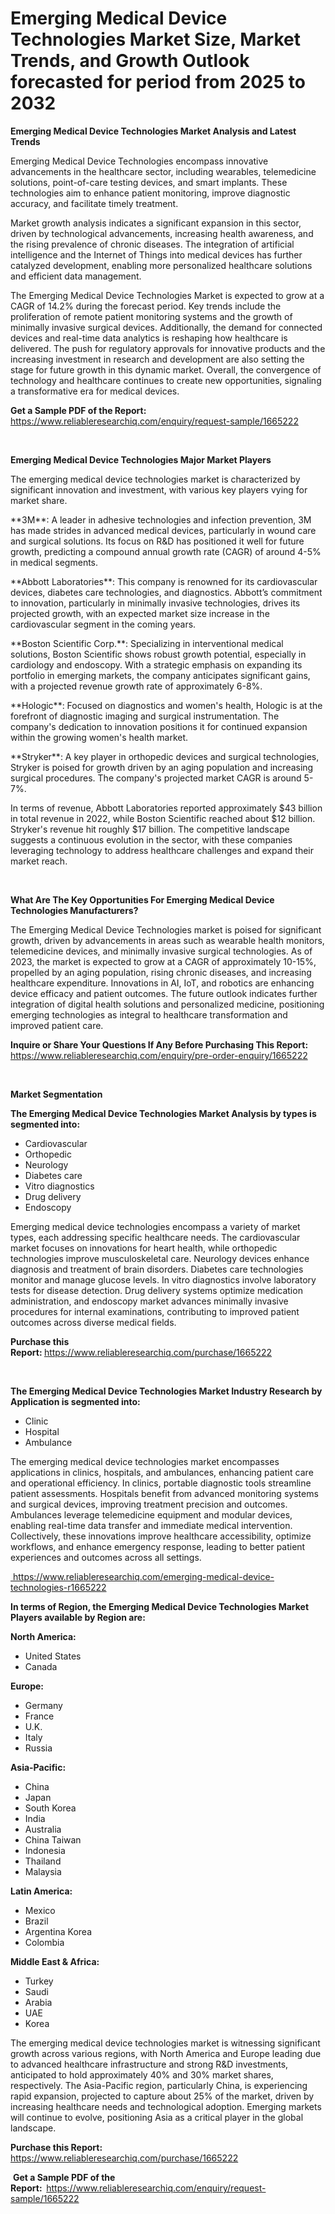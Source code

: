 <p><h1>Emerging Medical Device Technologies Market Size, Market Trends, and Growth Outlook forecasted for period from 2025 to 2032</h1></p><p><strong>Emerging Medical Device Technologies Market Analysis and Latest Trends</strong></p>
<p><p>Emerging Medical Device Technologies encompass innovative advancements in the healthcare sector, including wearables, telemedicine solutions, point-of-care testing devices, and smart implants. These technologies aim to enhance patient monitoring, improve diagnostic accuracy, and facilitate timely treatment. </p><p>Market growth analysis indicates a significant expansion in this sector, driven by technological advancements, increasing health awareness, and the rising prevalence of chronic diseases. The integration of artificial intelligence and the Internet of Things into medical devices has further catalyzed development, enabling more personalized healthcare solutions and efficient data management.</p><p>The Emerging Medical Device Technologies Market is expected to grow at a CAGR of 14.2% during the forecast period. Key trends include the proliferation of remote patient monitoring systems and the growth of minimally invasive surgical devices. Additionally, the demand for connected devices and real-time data analytics is reshaping how healthcare is delivered. The push for regulatory approvals for innovative products and the increasing investment in research and development are also setting the stage for future growth in this dynamic market. Overall, the convergence of technology and healthcare continues to create new opportunities, signaling a transformative era for medical devices.</p></p>
<p><strong>Get a Sample PDF of the Report:&nbsp;</strong> <a href="https://www.reliableresearchiq.com/enquiry/request-sample/1665222?utm_campaign=3266&utm_medium=2&utm_source=Github&utm_content=ia&utm_term=18042025&utm_id=emerging-medical-device-technologies">https://www.reliableresearchiq.com/enquiry/request-sample/1665222</a></p>
<p>&nbsp;</p>
<p><strong>Emerging Medical Device Technologies Major Market Players</strong></p>
<p><p>The emerging medical device technologies market is characterized by significant innovation and investment, with various key players vying for market share.</p><p>**3M**: A leader in adhesive technologies and infection prevention, 3M has made strides in advanced medical devices, particularly in wound care and surgical solutions. Its focus on R&D has positioned it well for future growth, predicting a compound annual growth rate (CAGR) of around 4-5% in medical segments.</p><p>**Abbott Laboratories**: This company is renowned for its cardiovascular devices, diabetes care technologies, and diagnostics. Abbott’s commitment to innovation, particularly in minimally invasive technologies, drives its projected growth, with an expected market size increase in the cardiovascular segment in the coming years.</p><p>**Boston Scientific Corp.**: Specializing in interventional medical solutions, Boston Scientific shows robust growth potential, especially in cardiology and endoscopy. With a strategic emphasis on expanding its portfolio in emerging markets, the company anticipates significant gains, with a projected revenue growth rate of approximately 6-8%.</p><p>**Hologic**: Focused on diagnostics and women's health, Hologic is at the forefront of diagnostic imaging and surgical instrumentation. The company's dedication to innovation positions it for continued expansion within the growing women's health market.</p><p>**Stryker**: A key player in orthopedic devices and surgical technologies, Stryker is poised for growth driven by an aging population and increasing surgical procedures. The company's projected market CAGR is around 5-7%.</p><p>In terms of revenue, Abbott Laboratories reported approximately $43 billion in total revenue in 2022, while Boston Scientific reached about $12 billion. Stryker's revenue hit roughly $17 billion. The competitive landscape suggests a continuous evolution in the sector, with these companies leveraging technology to address healthcare challenges and expand their market reach.</p></p>
<p>&nbsp;</p>
<p><strong>What Are The Key Opportunities For Emerging Medical Device Technologies Manufacturers?</strong></p>
<p><p>The Emerging Medical Device Technologies market is poised for significant growth, driven by advancements in areas such as wearable health monitors, telemedicine devices, and minimally invasive surgical technologies. As of 2023, the market is expected to grow at a CAGR of approximately 10-15%, propelled by an aging population, rising chronic diseases, and increasing healthcare expenditure. Innovations in AI, IoT, and robotics are enhancing device efficacy and patient outcomes. The future outlook indicates further integration of digital health solutions and personalized medicine, positioning emerging technologies as integral to healthcare transformation and improved patient care.</p></p>
<p><strong>Inquire or Share Your Questions If Any Before Purchasing This Report:</strong> <a href="https://www.reliableresearchiq.com/enquiry/pre-order-enquiry/1665222?utm_campaign=3266&utm_medium=2&utm_source=Github&utm_content=ia&utm_term=18042025&utm_id=emerging-medical-device-technologies">https://www.reliableresearchiq.com/enquiry/pre-order-enquiry/1665222</a></p>
<p>&nbsp;</p>
<p><strong>Market Segmentation</strong></p>
<p><strong>The Emerging Medical Device Technologies Market Analysis by types is segmented into:</strong></p>
<p><ul><li>Cardiovascular</li><li>Orthopedic</li><li>Neurology</li><li>Diabetes care</li><li>Vitro diagnostics</li><li>Drug delivery</li><li>Endoscopy</li></ul></p>
<p><p>Emerging medical device technologies encompass a variety of market types, each addressing specific healthcare needs. The cardiovascular market focuses on innovations for heart health, while orthopedic technologies improve musculoskeletal care. Neurology devices enhance diagnosis and treatment of brain disorders. Diabetes care technologies monitor and manage glucose levels. In vitro diagnostics involve laboratory tests for disease detection. Drug delivery systems optimize medication administration, and endoscopy market advances minimally invasive procedures for internal examinations, contributing to improved patient outcomes across diverse medical fields.</p></p>
<p><strong>Purchase this Report:&nbsp;</strong><a href="https://www.reliableresearchiq.com/purchase/1665222?utm_campaign=3266&utm_medium=2&utm_source=Github&utm_content=ia&utm_term=18042025&utm_id=emerging-medical-device-technologies">https://www.reliableresearchiq.com/purchase/1665222</a></p>
<p>&nbsp;</p>
<p><strong>The Emerging Medical Device Technologies Market Industry Research by Application is segmented into:</strong></p>
<p><ul><li>Clinic</li><li>Hospital</li><li>Ambulance</li></ul></p>
<p><p>The emerging medical device technologies market encompasses applications in clinics, hospitals, and ambulances, enhancing patient care and operational efficiency. In clinics, portable diagnostic tools streamline patient assessments. Hospitals benefit from advanced monitoring systems and surgical devices, improving treatment precision and outcomes. Ambulances leverage telemedicine equipment and modular devices, enabling real-time data transfer and immediate medical intervention. Collectively, these innovations improve healthcare accessibility, optimize workflows, and enhance emergency response, leading to better patient experiences and outcomes across all settings.</p></p>
<p><a href="https://www.reliableresearchiq.com/emerging-medical-device-technologies-r1665222?utm_campaign=3266&utm_medium=2&utm_source=Github&utm_content=ia&utm_term=18042025&utm_id=emerging-medical-device-technologies">&nbsp;https://www.reliableresearchiq.com/emerging-medical-device-technologies-r1665222</a></p>
<p><strong>In terms of Region, the Emerging Medical Device Technologies Market Players available by Region are:</strong></p>
<p>
    <p> <strong> North America: </strong>
        <ul>
            <li>United States</li>
            <li>Canada</li>
        </ul>
        </p> 
    <p> <strong> Europe: </strong>
        <ul>
            <li>Germany</li>
            <li>France</li>
            <li>U.K.</li>
            <li>Italy</li>
            <li>Russia</li>
        </ul>
        </p> 
    <p> <strong> Asia-Pacific: </strong>
        <ul>
            <li>China</li>
            <li>Japan</li>
            <li>South Korea</li>
            <li>India</li>
            <li>Australia</li>
            <li>China Taiwan</li>
            <li>Indonesia</li>
            <li>Thailand</li>
            <li>Malaysia</li>
        </ul>
        </p> 
    <p> <strong> Latin America: </strong>
        <ul>
            <li>Mexico</li>
            <li>Brazil</li>
            <li>Argentina Korea</li>
            <li>Colombia</li>
        </ul>
        </p> 
    <p> <strong> Middle East & Africa: </strong>
        <ul>
            <li>Turkey</li>
            <li>Saudi</li>
            <li>Arabia</li>
            <li>UAE</li>
            <li>Korea</li>
        </ul>
    </p>
    </p>
<p><p>The emerging medical device technologies market is witnessing significant growth across various regions, with North America and Europe leading due to advanced healthcare infrastructure and strong R&D investments, anticipated to hold approximately 40% and 30% market shares, respectively. The Asia-Pacific region, particularly China, is experiencing rapid expansion, projected to capture about 25% of the market, driven by increasing healthcare needs and technological adoption. Emerging markets will continue to evolve, positioning Asia as a critical player in the global landscape.</p></p>
<p><strong>Purchase this Report: </strong><a href="https://www.reliableresearchiq.com/purchase/1665222?utm_campaign=3266&utm_medium=2&utm_source=Github&utm_content=ia&utm_term=18042025&utm_id=emerging-medical-device-technologies">https://www.reliableresearchiq.com/purchase/1665222</a></p>
<p>&nbsp;<strong>Get a Sample PDF of the Report:&nbsp;&nbsp;</strong><a href="https://www.reliableresearchiq.com/enquiry/request-sample/1665222?utm_campaign=3266&utm_medium=2&utm_source=Github&utm_content=ia&utm_term=18042025&utm_id=emerging-medical-device-technologies">https://www.reliableresearchiq.com/enquiry/request-sample/1665222</a></p>
<p><strong></strong></p>
<p><p></p><p></p><p></p></p>